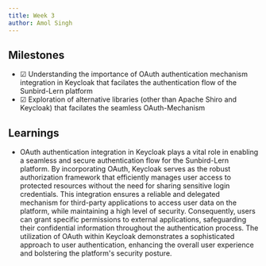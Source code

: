 ```yaml
---
title: Week 3
author: Amol Singh
---
```


## Milestones
- &#x2611; Understanding the importance of OAuth authentication mechanism integration in Keycloak that facilates the authentication flow of the Sunbird-Lern platform
- &#x2611; Exploration of alternative libraries (other than Apache Shiro and Keycloak) that facilates the seamless OAuth-Mechanism

## Learnings

- OAuth authentication integration in Keycloak plays a vital role in enabling a seamless and secure authentication flow for the Sunbird-Lern platform. By incorporating  OAuth, Keycloak serves as the robust authorization framework that efficiently manages user access to protected resources without the need for sharing sensitive login credentials. This integration ensures a reliable and delegated mechanism for third-party applications to access user data on the platform, while maintaining a high level of security. Consequently, users can grant specific permissions to external applications, safeguarding their confidential information throughout the authentication process. The utilization of OAuth within Keycloak demonstrates a sophisticated approach to user authentication, enhancing the overall user experience and bolstering the platform's security posture.
